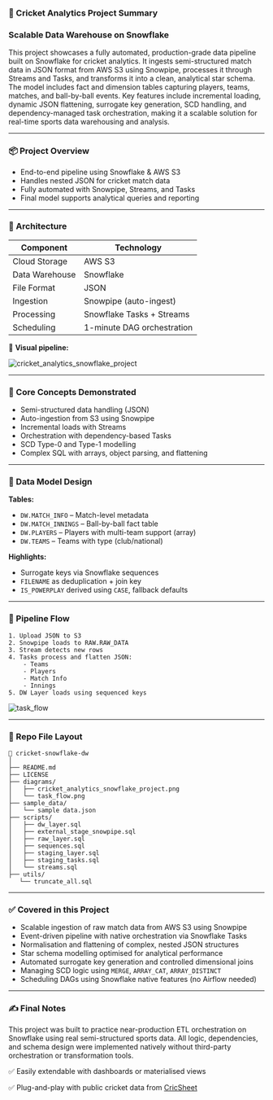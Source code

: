 ### 📌 Cricket Analytics Project Summary
### Scalable Data Warehouse on Snowflake

This project showcases a fully automated, production-grade data pipeline built on Snowflake for cricket analytics. It ingests semi-structured match data in JSON format from AWS S3 using Snowpipe, processes it through Streams and Tasks, and transforms it into a clean, analytical star schema. The model includes fact and dimension tables capturing players, teams, matches, and ball-by-ball events. Key features include incremental loading, dynamic JSON flattening, surrogate key generation, SCD handling, and dependency-managed task orchestration, making it a scalable solution for real-time sports data warehousing and analysis.

---

### 📦 Project Overview

* End-to-end pipeline using Snowflake & AWS S3
* Handles nested JSON for cricket match data
* Fully automated with Snowpipe, Streams, and Tasks
* Final model supports analytical queries and reporting

---

### 🧱 Architecture

| Component      | Technology                 |
| -------------- | -------------------------- |
| Cloud Storage  | AWS S3                     |
| Data Warehouse | Snowflake                  |
| File Format    | JSON                       |
| Ingestion      | Snowpipe (auto-ingest)     |
| Processing     | Snowflake Tasks + Streams  |
| Scheduling     | 1-minute DAG orchestration |

📌 **Visual pipeline:**

![cricket_analytics_snowflake_project](https://github.com/user-attachments/assets/7a7bd3dc-dfde-4874-bd5f-7a5405e1f131)


---

### 🧠 Core Concepts Demonstrated

* Semi-structured data handling (JSON)
* Auto-ingestion from S3 using Snowpipe
* Incremental loads with Streams
* Orchestration with dependency-based Tasks
* SCD Type-0 and Type-1 modelling
* Complex SQL with arrays, object parsing, and flattening

---

### 🧩 Data Model Design

**Tables:**

* `DW.MATCH_INFO` – Match-level metadata
* `DW.MATCH_INNINGS` – Ball-by-ball fact table
* `DW.PLAYERS` – Players with multi-team support (array)
* `DW.TEAMS` – Teams with type (club/national)

**Highlights:**

* Surrogate keys via Snowflake sequences
* `FILENAME` as deduplication + join key
* `IS_POWERPLAY` derived using `CASE`, fallback defaults

---

### 🔄 Pipeline Flow

```
1. Upload JSON to S3
2. Snowpipe loads to RAW.RAW_DATA
3. Stream detects new rows
4. Tasks process and flatten JSON:
    - Teams
    - Players
    - Match Info
    - Innings
5. DW Layer loads using sequenced keys
```

![task_flow](https://github.com/user-attachments/assets/034804c5-09cb-4bb0-967e-f15f89e82af3)

---

### 📁 Repo File Layout

```
📂 cricket-snowflake-dw
│
├── README.md
├── LICENSE
├── diagrams/
│   ├── cricket_analytics_snowflake_project.png
│   └── task_flow.png
├── sample_data/
│   └── sample data.json
├── scripts/
│   ├── dw_layer.sql
│   ├── external_stage_snowpipe.sql
│   ├── raw_layer.sql
│   ├── sequences.sql
│   ├── staging_layer.sql
│   ├── staging_tasks.sql
│   └── streams.sql
├── utils/
   └── truncate_all.sql
```

---

### ✅ Covered in this Project

* Scalable ingestion of raw match data from AWS S3 using Snowpipe
* Event-driven pipeline with native orchestration via Snowflake Tasks
* Normalisation and flattening of complex, nested JSON structures
* Star schema modelling optimised for analytical performance
* Automated surrogate key generation and controlled dimensional joins
*  Managing SCD logic using `MERGE`, `ARRAY_CAT`, `ARRAY_DISTINCT`
* Scheduling DAGs using Snowflake native features (no Airflow needed)

---

### ✍️ Final Notes
This project was built to practice near-production ETL orchestration on Snowflake using real semi-structured sports data. All logic, dependencies, and schema design were implemented natively without third-party orchestration or transformation tools.

✅ Easily extendable with dashboards or materialised views

✅ Plug-and-play with public cricket data from [CricSheet](https://cricsheet.org/)
